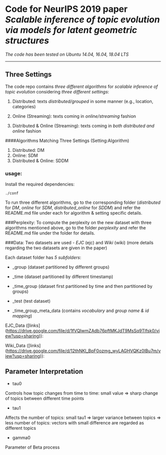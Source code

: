 # Code for NeurIPS 2019 paper *Scalable inference of topic evolution via models for latent geometric structures*

*The code has been tested on Ubuntu 14.04, 16.04, 18.04 LTS*



----
## Three Settings
The code repo contains *three different algorithms* for 
*scalable inference of topic evolution* considering 
*three different settings*: 

1. Distributed:
texts *distributed/grouped* in some manner
(e.g., location, categories)
2. Online (Streaming):
texts coming in *online/streaming* fashion

3. Distributed & Online (Streaming):
texts coming in *both distributed and online* fashion

####Algorithms Matching Three Settings (Setting:Algorithm)
1. Distributed: DM
2. Online: SDM
3. Distributed & Online: SDDM


### usage:
Install the required dependencies:

>
    ./conf

To run three different algorithms, go to the corresponding folder
(*distributed* for *DM*, *online* for *SDM*, *distributed_online* for *SDDM*)
and refer the README.md file under each for algorithm & setting specific details.

###Perplexity:
To compute the perplexity on the new dataset with three algorithms mentioned above,
go to the folder *perplexity* and refer the README.md file under the folder for details.

###Data:
Two datasets are used - *EJC* (ejc) and *Wiki* (wiki) (more details regarding the two datasets are given in the paper)

Each dataset folder has *5 subfolders*:

* <dataset name>\_group (dataset partitioned by different groups)

* <dataset name>\_time (dataset partitioned by different timestamp)

* <dataset name>\_time\_group (dataset first partitioned by time and then partitioned by groups)

* <dataset name>\_test (test dataset)

* <dataset name>\_time\_group\_meta_data (contains *vocabulary* and *group name & id mapping*)

EJC_Data ([links] (https://drive.google.com/file/d/1fVQIwmZAdb76pftMKJdT9MsSq9Tlfsk0/view?usp=sharing)):

Wiki_Data ([links]
(https://drive.google.com/file/d/12thNKl_BpF0ozmg_wyLAGHVQKz0lBu7m/view?usp=sharing)):

## Parameter Interpretation

* tau0

Controls how topic changes from time to time:
small value => sharp change of topics between different time points

* tau1

Affects the number of topics:
small tau1 => larger variance between topics => less number of topics:
vectors with small difference are regarded as different topics

* gamma0

Parameter of Beta process
